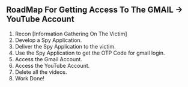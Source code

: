 ## RoadMap For Getting Access To The GMAIL -> YouTube Account

1. Recon [Information Gathering On The Victim]
2. Develop a Spy Application.
3. Deliver the Spy Application to the victim.
4. Use the Spy Application to get the OTP Code for gmail login.
5. Access the Gmail Account.
6. Access the YouTube Account.
7. Delete all the videos.
8. Work Done!
